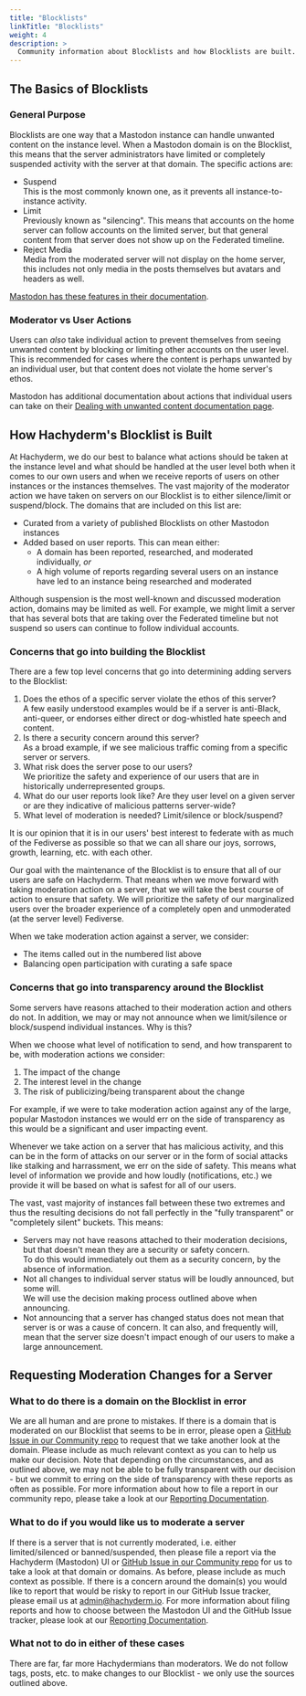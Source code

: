 ```yaml
---
title: "Blocklists"
linkTitle: "Blocklists"
weight: 4
description: >
  Community information about Blocklists and how Blocklists are built.
---
```


## The Basics of Blocklists

### General Purpose

Blocklists are one way that a Mastodon instance can handle unwanted
content on the instance level. When a Mastodon domain is on the Blocklist,
this means that the server administrators have limited or completely
suspended activity with the server at that domain. The specific actions
are:

- Suspend<br />This is the most commonly known one, as it prevents all
instance-to-instance activity.
- Limit<br />Previously known as "silencing". This means that accounts on
the home server can follow accounts on the limited server, but that general
content from that server does not show up on the Federated timeline.
- Reject Media<br />Media from the moderated server will not display on the
home server, this includes not only media in the posts themselves but
avatars and headers as well.

[Mastodon has these features in their documentation](https://docs.joinmastodon.org/admin/moderation/#server-wide-moderation).

### Moderator vs User Actions

Users can _also_ take individual action to prevent themselves from seeing
unwanted content by blocking or limiting other accounts on the user level.
This is recommended for cases where the content is perhaps unwanted by
an individual user, but that content does not violate the home server's
ethos.

Mastodon has additional documentation about actions that individual
users can take on their [Dealing with unwanted content documentation page](https://docs.joinmastodon.org/user/moderating/).

## How Hachyderm's Blocklist is Built

At Hachyderm, we do our best to balance what actions should be taken at the
instance level and what should be handled at the user level both when it
comes to our own users and when we receive reports of users on other
instances or the instances themselves. The vast majority of the moderator
action we have taken on servers on our Blocklist is to either
silence/limit or suspend/block. The domains that are included on this list are:

- Curated from a variety of published Blocklists on other Mastodon instances
- Added based on user reports. This can mean either:
  - A domain has been reported, researched, and moderated individually, _or_
  - A high volume of reports regarding several users on an instance have led
    to an instance being researched and moderated

Although suspension is the most well-known and discussed moderation action,
domains may be limited as well. For example, we might limit a server that
has several bots that are taking over the Federated timeline but not
suspend so users can continue to follow individual accounts.

### Concerns that go into building the Blocklist

There are a few top level concerns that go into determining adding servers
to the Blocklist:

1. Does the ethos of a specific server violate the ethos of this server?<br />A few
   easily understood examples would be if a server is anti-Black, anti-queer,
   or endorses either direct or dog-whistled hate speech and content.
1. Is there a security concern around this server?<br />As a broad example,
   if we see malicious traffic coming from a specific server or servers.
1. What risk does the server pose to our users?<br />We prioritize the safety and
   experience of our users that are in historically underrepresented
   groups.
1. What do our user reports look like? Are they user level on a given
   server or are they indicative of malicious patterns server-wide?
1. What level of moderation is needed? Limit/silence or block/suspend?

It is our opinion that it is in our users' best interest to federate with
as much of the Fediverse as possible so that we can all share our joys,
sorrows, growth, learning, etc. with each other.

Our goal with the maintenance of the Blocklist is to ensure that all of
our users are safe on Hachyderm. That means when we move forward with taking
moderation action on a server, that we will take the best course of
action to ensure that safety. We will prioritize the safety of our
marginalized users over the broader experience of a completely open
and unmoderated (at the server level) Fediverse.

When we take moderation action against a server, we consider:

- The items called out in the numbered list above
- Balancing open participation with curating a safe space

### Concerns that go into transparency around the Blocklist

Some servers have reasons attached to their moderation action and
others do not. In addition, we may or may not announce when we
limit/silence or block/suspend individual instances. Why is this?

When we choose what level of notification to send, and how
transparent to be, with moderation actions we consider:

1. The impact of the change
1. The interest level in the change
1. The risk of publicizing/being transparent about the change

For example, if we were to take moderation action against
any of the large, popular Mastodon instances we would err on
the side of transparency as this would be a significant and
user impacting event.

Whenever we take action on a server that has malicious activity,
and this can be in the form of attacks on our server or in the
form of social attacks like stalking and harrassment, we err on
the side of safety. This means what level of information
we provide and how loudly (notifications, etc.) we provide
it will be based on what is safest for all of our users.

The vast, vast majority of instances fall between these two
extremes and thus the resulting decisions do not fall
perfectly in the "fully transparent" or "completely silent" buckets.
This means:

- Servers may not have reasons attached to their moderation
  decisions, but that doesn't mean they are a security or safety concern.
  <br />To do this would immediately out them as a security
  concern, by the absence of information.
- Not all changes to individual server status will be loudly announced, but some
  will.<br />
  We will use the decision making process outlined above when
  announcing.
- Not announcing that a server has changed status does not
  mean that server is or was a cause of concern. It can
  also, and frequently will, mean that the server size doesn't impact
  enough of our users to make a large announcement.

## Requesting Moderation Changes for a Server

### What to do there is a domain on the Blocklist in error

We are all human and are prone to mistakes. If there is a domain that is
moderated on our Blocklist that seems to be in error, please open a
[GitHub Issue in our Community repo](https://github.com/hachyderm/community/issues)
to request that we take another look at the domain. Please include
as much relevant context as you can to help us make our decision.
Note that depending on the circumstances, and as outlined above, we may
not be able to be fully transparent with our decision - but we commit
to erring on the side of transparency with these reports as often as possible.
For more information about how to file a report in our community
repo, please take a look at our [Reporting
Documentation](/docs/reporting).

### What to do if you would like us to moderate a server

If there is a server that is not currently moderated, i.e. either
limited/silenced or banned/suspended, then please file a report
via the Hachyderm (Mastodon) UI or [GitHub Issue in our Community repo](https://github.com/hachyderm/community/issues)
for us to take a look at that domain or domains. As before, please
include as much context as possible. If there is a concern around the
domain(s) you would like to report that would be risky to report in our
GitHub Issue tracker, please email us at [admin@hachyderm.io](mailto:admin@hachyderm.io).
For more information about filing reports and how to choose
between the Mastodon UI and the GitHub Issue tracker, please look
at our [Reporting Documentation](/docs/reporting).

### What not to do in either of these cases

There are far, far more Hachydermians than moderators. We do not follow
tags, posts, etc. to make changes to our Blocklist - we only use the sources
outlined above.
